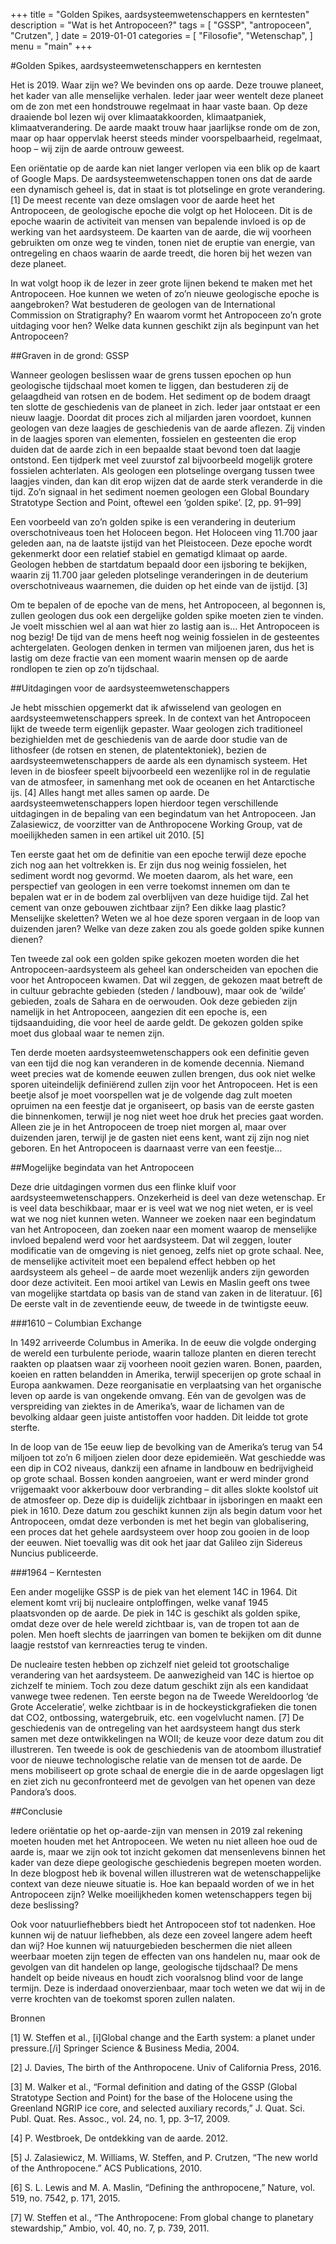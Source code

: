 +++
title = "Golden Spikes, aardsysteemwetenschappers en kerntesten"
description = "Wat is het Antropoceen?"
tags = [
    "GSSP",
    "antropoceen",
    "Crutzen",
]
date = 2019-01-01
categories = [
    "Filosofie",
    "Wetenschap",
]
menu = "main"
+++


#Golden Spikes, aardsysteemwetenschappers en kerntesten

Het is 2019. Waar zijn we? We bevinden ons op aarde. Deze trouwe planeet, het kader van alle menselijke verhalen. Ieder jaar weer wentelt deze planeet om de zon met een hondstrouwe regelmaat in haar vaste baan. Op deze draaiende bol lezen wij over klimaatakkoorden, klimaatpaniek, klimaatverandering. De aarde maakt trouw haar jaarlijkse ronde om de zon, maar op haar oppervlak heerst steeds minder voorspelbaarheid, regelmaat, hoop – wij zijn de aarde ontrouw geweest.

Een oriëntatie op de aarde kan niet langer verlopen via een blik op de kaart of Google Maps. De aardsysteemwetenschappen tonen ons dat de aarde een dynamisch geheel is, dat in staat is tot plotselinge en grote verandering. [1] De meest recente van deze omslagen voor de aarde heet het Antropoceen, de geologische epoche die volgt op het Holoceen. Dit is de epoche waarin de activiteit van mensen van bepalende invloed is op de werking van het aardsysteem. De kaarten van de aarde, die wij voorheen gebruikten om onze weg te vinden, tonen niet de eruptie van energie, van ontregeling en chaos waarin de aarde treedt, die horen bij het wezen van deze planeet.

In wat volgt hoop ik de lezer in zeer grote lijnen bekend te maken met het Antropoceen. Hoe kunnen we weten of zo’n nieuwe geologische epoche is aangebroken? Wat bestuderen de geologen van de International Commission on Stratigraphy? En waarom vormt het Antropoceen zo’n grote uitdaging voor hen?  Welke data kunnen geschikt zijn als beginpunt van het Antropoceen?

##Graven in de grond: GSSP

Wanneer geologen beslissen waar de grens tussen epochen op hun geologische tijdschaal moet komen te liggen, dan bestuderen zij de gelaagdheid van rotsen en de bodem. Het sediment op de bodem draagt ten slotte de geschiedenis van de planeet in zich. Ieder jaar ontstaat er een nieuw laagje. Doordat dit proces zich al miljarden jaren voordoet, kunnen geologen van deze laagjes de geschiedenis van de aarde aflezen. Zij vinden in de laagjes sporen van elementen, fossielen en gesteenten die erop duiden dat de aarde zich in een bepaalde staat bevond toen dat laagje ontstond. Een tijdperk met veel zuurstof zal bijvoorbeeld mogelijk grotere fossielen achterlaten. Als geologen een plotselinge overgang tussen twee laagjes vinden, dan kan dit erop wijzen dat de aarde sterk veranderde in die tijd. Zo’n signaal in het sediment noemen geologen een Global Boundary Stratotype Section and Point, oftewel een ‘golden spike’. [2, pp. 91–99]

Een voorbeeld van zo’n golden spike is een verandering in deuterium overschotniveaus toen het Holoceen begon. Het Holoceen ving 11.700 jaar geleden aan, na de laatste ijstijd van het Pleistoceen. Deze epoche wordt gekenmerkt door een relatief stabiel en gematigd klimaat op aarde. Geologen hebben de startdatum bepaald door een ijsboring te bekijken, waarin zij 11.700 jaar geleden plotselinge veranderingen in de deuterium overschotniveaus waarnemen, die duiden op het einde van de ijstijd. [3]

Om te bepalen of de epoche van de mens, het Antropoceen, al begonnen is, zullen geologen dus ook een dergelijke golden spike moeten zien te vinden. Je voelt misschien wel al aan wat hier zo lastig aan is… Het Antropoceen is nog bezig! De tijd van de mens heeft nog weinig fossielen in de gesteentes achtergelaten. Geologen denken in termen van miljoenen jaren, dus het is lastig om deze fractie van een moment waarin mensen op de aarde rondlopen te zien op zo’n tijdschaal.

##Uitdagingen voor de aardsysteemwetenschappers

Je hebt misschien opgemerkt dat ik afwisselend van geologen en aardsysteemwetenschappers spreek. In de context van het Antropoceen lijkt de tweede term eigenlijk gepaster. Waar geologen zich traditioneel bezighielden met de geschiedenis van de aarde door studie van de lithosfeer (de rotsen en stenen, de platentektoniek), bezien de aardsysteemwetenschappers de aarde als een dynamisch systeem. Het leven in de biosfeer speelt bijvoorbeeld een wezenlijke rol in de regulatie van de atmosfeer, in samenhang met ook de oceanen en het Antarctische ijs. [4] Alles hangt met alles samen op aarde. De aardsysteemwetenschappers lopen hierdoor tegen verschillende uitdagingen in de bepaling van een begindatum van het Antropoceen. Jan Zalasiewicz, de voorzitter van de Anthropocene Working Group, vat de moeilijkheden samen in een artikel uit 2010. [5]

Ten eerste gaat het om de definitie van een epoche terwijl deze epoche zich nog aan het voltrekken is. Er zijn dus nog weinig fossielen, het sediment wordt nog gevormd. We moeten daarom, als het ware, een perspectief van geologen in een verre toekomst innemen om dan te bepalen wat er in de bodem zal overblijven van deze huidige tijd. Zal het cement van onze gebouwen zichtbaar zijn? Een dikke laag plastic? Menselijke skeletten? Weten we al hoe deze sporen vergaan in de loop van duizenden jaren? Welke van deze zaken zou als goede golden spike kunnen dienen?

Ten tweede zal ook een golden spike gekozen moeten worden die het Antropoceen-aardsysteem als geheel kan onderscheiden van epochen die voor het Antropoceen kwamen. Dat wil zeggen, de gekozen maat betreft de in cultuur gebrachte gebieden (steden / landbouw), maar ook de ‘wilde’ gebieden, zoals de Sahara en de oerwouden. Ook deze gebieden zijn namelijk in het Antropoceen, aangezien dit een epoche is, een tijdsaanduiding, die voor heel de aarde geldt. De gekozen golden spike moet dus globaal waar te nemen zijn.

Ten derde moeten aardsysteemwetenschappers ook een definitie geven van een tijd die nog kan veranderen in de komende decennia. Niemand weet precies wat de komende eeuwen zullen brengen, dus ook niet welke sporen uiteindelijk definiërend zullen zijn voor het Antropoceen. Het is een beetje alsof je moet voorspellen wat je de volgende dag zult moeten opruimen na een feestje dat je organiseert, op basis van de eerste gasten die binnenkomen, terwijl je nog niet weet hoe druk het precies gaat worden. Alleen zie je in het Antropoceen de troep niet morgen al, maar over duizenden jaren, terwijl je de gasten niet eens kent, want zij zijn nog niet geboren. En het Antropoceen is daarnaast verre van een feestje…

##Mogelijke begindata van het Antropoceen

Deze drie uitdagingen vormen dus een flinke kluif voor aardsysteemwetenschappers. Onzekerheid is deel van deze wetenschap. Er is veel data beschikbaar, maar er is veel wat we nog niet weten, er is veel wat we nog niet kunnen weten. Wanneer we zoeken naar een begindatum van het Antropoceen, dan zoeken naar een moment waarop de menselijke invloed bepalend werd voor het aardsysteem. Dat wil zeggen, louter modificatie van de omgeving is niet genoeg, zelfs niet op grote schaal. Nee, de menselijke activiteit moet een bepalend effect hebben op het aardsysteem als geheel – de aarde moet wezenlijk anders zijn geworden door deze activiteit. Een mooi artikel van Lewis en Maslin geeft ons twee van mogelijke startdata op basis van de stand van zaken in de literatuur. [6] De eerste valt in de zeventiende eeuw, de tweede in de twintigste eeuw.

###1610 – Columbian Exchange

In 1492 arriveerde Columbus in Amerika. In de eeuw die volgde onderging de wereld een turbulente periode, waarin talloze planten en dieren terecht raakten op plaatsen waar zij voorheen nooit gezien waren. Bonen, paarden, koeien en ratten belandden in Amerika, terwijl specerijen op grote schaal in Europa aankwamen. Deze reorganisatie en verplaatsing van het organische leven op aarde is van ongekende omvang. Eén van de gevolgen was de verspreiding van ziektes in de Amerika’s, waar de lichamen van de bevolking aldaar geen juiste antistoffen voor hadden. Dit leidde tot grote sterfte.

In de loop van de 15e eeuw liep de bevolking van de Amerika’s terug van 54 miljoen tot zo’n 6 miljoen zielen door deze epidemieën. Wat geschiedde was een dip in CO2 niveaus, dankzij een afname in landbouw en bedrijvigheid op grote schaal. Bossen konden aangroeien, want er werd minder grond vrijgemaakt voor akkerbouw door verbranding – dit alles slokte koolstof uit de atmosfeer op. Deze dip is duidelijk zichtbaar in ijsboringen en maakt een piek in 1610. Deze datum zou geschikt kunnen zijn als begin datum voor het Antropoceen, omdat deze verbonden is met het begin van globalisering, een proces dat het gehele aardsysteem over hoop zou gooien in de loop der eeuwen. Niet toevallig was dit ook het jaar dat Galileo zijn Sidereus Nuncius publiceerde.

###1964 – Kerntesten

Een ander mogelijke GSSP is de piek van het element 14C in 1964. Dit element komt vrij bij nucleaire ontploffingen, welke vanaf 1945 plaatsvonden op de aarde. De piek in 14C is geschikt als golden spike, omdat deze over de hele wereld zichtbaar is, van de tropen tot aan de polen. Men hoeft slechts de jaarringen van bomen te bekijken om dit dunne laagje reststof van kernreacties terug te vinden.

De nucleaire testen hebben op zichzelf niet geleid tot grootschalige verandering van het aardsysteem. De aanwezigheid van 14C is hiertoe op zichzelf te miniem. Toch zou deze datum geschikt zijn als een kandidaat vanwege twee redenen. Ten eerste begon na de Tweede Wereldoorlog ‘de Grote Acceleratie’, welke zichtbaar is in de hockeystickgrafieken die tonen dat CO2, ontbossing, watergebruik, etc. een vogelvlucht namen. [7] De geschiedenis van de ontregeling van het aardsysteem hangt dus sterk samen met deze ontwikkelingen na WOII; de keuze voor deze datum zou dit illustreren. Ten tweede is ook de geschiedenis van de atoombom illustratief voor de nieuwe technologische relatie van de mensen tot de aarde. De mens mobiliseert op grote schaal de energie die in de aarde opgeslagen ligt en ziet zich nu geconfronteerd met de gevolgen van het openen van deze Pandora’s doos.

##Conclusie

Iedere oriëntatie op het op-aarde-zijn van mensen in 2019 zal rekening moeten houden met het Antropoceen. We weten nu niet alleen hoe oud de aarde is, maar we zijn ook tot inzicht gekomen dat mensenlevens binnen het kader van deze diepe geologische geschiedenis begrepen moeten worden. In deze blogpost heb ik bovenal willen illustreren wat de wetenschappelijke context van deze nieuwe situatie is. Hoe kan bepaald worden of we in het Antropoceen zijn? Welke moeilijkheden komen wetenschappers tegen bij deze beslissing?

Ook voor natuurliefhebbers biedt het Antropoceen stof tot nadenken. Hoe kunnen wij de natuur liefhebben, als deze een zoveel langere adem heeft dan wij? Hoe kunnen wij natuurgebieden beschermen die niet alleen weerbaar moeten zijn tegen de effecten van ons handelen nu, maar ook de gevolgen van dit handelen op lange, geologische tijdschaal? De mens handelt op beide niveaus en houdt zich vooralsnog blind voor de lange termijn. Deze is inderdaad onoverzienbaar, maar toch weten we dat wij in de verre krochten van de toekomst sporen zullen nalaten.

Bronnen

[1]        W. Steffen et al., [i]Global change and the Earth system: a planet under pressure.[/i] Springer Science & Business Media, 2004.

[2]        J. Davies, The birth of the Anthropocene. Univ of California Press, 2016.

[3]        M. Walker et al., “Formal definition and dating of the GSSP (Global Stratotype Section and Point) for the base of the Holocene using the Greenland NGRIP ice core, and selected auxiliary records,” J. Quat. Sci. Publ. Quat. Res. Assoc., vol. 24, no. 1, pp. 3–17, 2009.

[4]        P. Westbroek, De ontdekking van de aarde. 2012.

[5]        J. Zalasiewicz, M. Williams, W. Steffen, and P. Crutzen, “The new world of the Anthropocene.” ACS Publications, 2010.

[6]        S. L. Lewis and M. A. Maslin, “Defining the anthropocene,” Nature, vol. 519, no. 7542, p. 171, 2015.

[7]        W. Steffen et al., “The Anthropocene: From global change to planetary stewardship,” Ambio, vol. 40, no. 7, p. 739, 2011.
